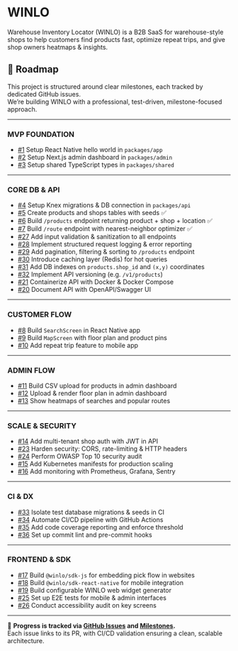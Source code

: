# WINLO

Warehouse Inventory Locator (WINLO) is a B2B SaaS for warehouse-style shops to help customers find products fast, optimize repeat trips, and give shop owners heatmaps & insights.

## 🚀 Roadmap

This project is structured around clear milestones, each tracked by dedicated GitHub issues.  
We’re building WINLO with a professional, test-driven, milestone-focused approach.

---

### MVP FOUNDATION
- [#1](../../issues/1) Setup React Native hello world in `packages/app`  
- [#2](../../issues/2) Setup Next.js admin dashboard in `packages/admin`  
- [#3](../../issues/3) Setup shared TypeScript types in `packages/shared`  

---

### CORE DB & API
- [#4](../../issues/4) Setup Knex migrations & DB connection in `packages/api`  
- [#5](../../issues/5) Create products and shops tables with seeds ✅  
- [#6](../../issues/6) Build `/products` endpoint returning product + shop + location ✅  
- [#7](../../issues/7) Build `/route` endpoint with nearest-neighbor optimizer ✅  
- [#27](../../issues/27) Add input validation & sanitization to all endpoints  
- [#28](../../issues/28) Implement structured request logging & error reporting  
- [#29](../../issues/29) Add pagination, filtering & sorting to `/products` endpoint  
- [#30](../../issues/30) Introduce caching layer (Redis) for hot queries  
- [#31](../../issues/31) Add DB indexes on `products.shop_id` and `(x,y)` coordinates  
- [#32](../../issues/32) Implement API versioning (e.g. `/v1/products`)  
- [#21](../../issues/21) Containerize API with Docker & Docker Compose  
- [#20](../../issues/20) Document API with OpenAPI/Swagger UI  

---

### CUSTOMER FLOW
- [#8](../../issues/8) Build `SearchScreen` in React Native app  
- [#9](../../issues/9) Build `MapScreen` with floor plan and product pins  
- [#10](../../issues/10) Add repeat trip feature to mobile app  

---

### ADMIN FLOW
- [#11](../../issues/11) Build CSV upload for products in admin dashboard  
- [#12](../../issues/12) Upload & render floor plan in admin dashboard  
- [#13](../../issues/13) Show heatmaps of searches and popular routes  

---

### SCALE & SECURITY
- [#14](../../issues/14) Add multi-tenant shop auth with JWT in API  
- [#23](../../issues/23) Harden security: CORS, rate-limiting & HTTP headers  
- [#24](../../issues/24) Perform OWASP Top 10 security audit  
- [#15](../../issues/15) Add Kubernetes manifests for production scaling  
- [#16](../../issues/16) Add monitoring with Prometheus, Grafana, Sentry  

---

### CI & DX
- [#33](../../issues/33) Isolate test database migrations & seeds in CI  
- [#34](../../issues/34) Automate CI/CD pipeline with GitHub Actions  
- [#35](../../issues/35) Add code coverage reporting and enforce threshold  
- [#36](../../issues/36) Set up commit lint and pre-commit hooks  

---

### FRONTEND & SDK
- [#17](../../issues/17) Build `@winlo/sdk-js` for embedding pick flow in websites  
- [#18](../../issues/18) Build `@winlo/sdk-react-native` for mobile integration  
- [#19](../../issues/19) Build configurable WINLO web widget generator  
- [#25](../../issues/25) Set up E2E tests for mobile & admin interfaces  
- [#26](../../issues/26) Conduct accessibility audit on key screens  

---

📌 **Progress is tracked via [GitHub Issues](../../issues) and [Milestones](../../milestones).**  
Each issue links to its PR, with CI/CD validation ensuring a clean, scalable architecture.  
